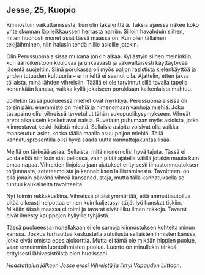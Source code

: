 ## Jesse, 25, Kuopio

Kiinnostuin vaikuttamisesta, kun olin taksiyrittäjä. Taksia ajaessa näkee koko yhteiskunnan läpileikkauksen herrasta narriin. Silloin havahduin siihen, miten huonosti monet asiat tässä maassa on. Kun olen tällainen tekijäihminen, niin halusin tehdä niille asioille jotakin.

Olin Perussuomalaisissa mukana jonkin aikaa. Kyllästyin siihen meininkiin, kun äärioikeistoon kuuluvaa ja uhkaavasti ja väkivaltaisesti käyttäytyvää jäsentä suojeltiin. Siinä porukassa oli myös paljon rasistista kielenkäyttöä ja yhden totuuden kulttuuria – eri mieltä ei saanut olla. Ajattelin, etten jaksa tällaista, minä lähden vihreisiin. Täällä ei ole tarvinnut sillä tavalla tapella kenenkään kanssa, vaikka kyllä jokaiseen porukkaan kaikenlaista mahtuu.

Joillekin tässä puolueessa miehet ovat myrkkyä. Perussuomalaisissa oli toisin päin: enemmistö on miehiä ja nimenomaan vanhoja miehiä. Joku tasapaino olisi vihreissä tervetullut tähän sukupuolikysymykseen. Vihreät arvot aika usein koskettavat naisia. Ruvetaan puhumaan myös asioista, jotka kiinnostavat keski-ikäistä miestä. Sellaisia asioita voisivat olla vaikka maaseudun asiat, koska täällä maalla asuu paljon miehiä. Tällä kannatusprosentilla olisi hyvä saada uutta kannattajakuntaa lisää.

Meillä on tärkeää asiaa. Sellaista, mitä monen olisi hyvä tajuta. Tässä ei voida elää niin kuin siat pellossa, vaan pitää ajatella välillä jotakin muuta kuin omaa napaa. Vihreiden linjoista jaan ajatukset erityisesti ilmastonmuutoksen torjunnasta, soteteemoista ja kannabiksen laillistamisesta. Tavoitteeni on olla jonain päivänä vihreä kansanedustaja, mutta tällä kannatuksella se tuntuu kaukaiselta tavoitteelta.

Nyt toimin rekkakuskina. Vihreissä pitäisi ymmärtää, että ammattiautoilua pitää oikeasti helpottaa ennen kuin kuljetusyrittäjät lyö hanskat tiskiin. Mikään tässä maassa ei toimi ja tavarat eivät liiku ilman rekkoja. Tavarat eivät ilmesty kauppojen hyllyille tyhjästä.

Tässä puolueessa monellakaan ei ole samoja kiinnostuksen kohteita minun kanssa. Joskus turhauttaa keskustella autoilusta sellaisten ihmisten kanssa, jotka eivät omista edes ajokorttia. Mutta ei tämä ole mikään hippien puolue, vaan ennemmin luontoihmisten puolue. Luonto on minullekin tärkeä, erityisesti lähivesistöistä olen huolissani.

_Haastattelun jälkeen Jesse erosi Vihreistä ja liittyi Vapauden Liittoon._

